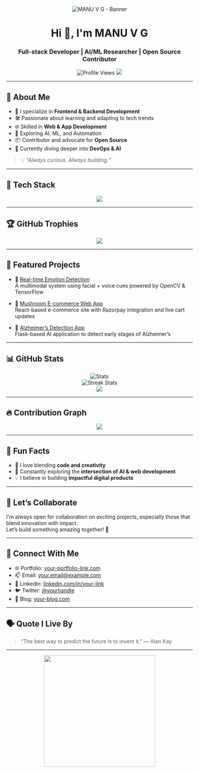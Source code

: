 <!-- Banner -->
<p align="center">
  <img src="https://github.com/Manuvg1907/Manuvg1907/assets/your-banner.png" alt="MANU V G - Banner" />
</p>

<h1 align="center">Hi 👋, I'm MANU V G</h1>
<h3 align="center">Full-stack Developer | AI/ML Researcher | Open Source Contributor</h3>

<p align="center">
  <img src="https://komarev.com/ghpvc/?username=manuvg1907&label=Profile%20views&color=0e75b6&style=flat" alt="Profile Views" />
  <img src="https://img.shields.io/github/followers/manuvg1907?label=Followers&style=social" />
</p>

---

## 🚀 About Me

- 🔧 I specialize in **Frontend & Backend Development**
- 🛠️ Passionate about learning and adapting to tech trends  
- 🌐 Skilled in **Web & App Development**
- 🤖 Exploring AI, ML, and Automation
- 📦 Contributor and advocate for **Open Source**
- 🌱 Currently diving deeper into **DevOps & AI**

> 💡 *"Always curious. Always building."*

---

## 🧰 Tech Stack

<p align="center">
  <img src="https://skillicons.dev/icons?i=html,css,js,react,nodejs,python,java,cpp,c,git,github,bootstrap,vscode,figma" />
</p>

---

## 🏆 GitHub Trophies

<p align="center">
  <img src="https://github-profile-trophy.vercel.app/?username=manuvg1907&theme=radical&no-frame=true&margin-w=10&row=1&column=6" />
</p>

---

## 🌟 Featured Projects

- 🔐 [Real-time Emotion Detection](https://github.com/Manuvg1907/Real-time-Emotion-Detection)  
  A multimodal system using facial + voice cues powered by OpenCV & TensorFlow

- 🍄 [Mushroom E-commerce Web App](https://github.com/Manuvg1907/MushroomApp)  
  React-based e-commerce site with Razorpay integration and live cart updates

- 🧠 [Alzheimer’s Detection App](https://github.com/Manuvg1907/Alzheimers-Detection-Flask)  
  Flask-based AI application to detect early stages of Alzheimer’s

---

## 📊 GitHub Stats

<p align="center">
  <img src="https://github-readme-stats.vercel.app/api?username=manuvg1907&show_icons=true&theme=radical" alt="Stats" />
  <br />
  <img src="https://github-readme-streak-stats.herokuapp.com/?user=manuvg1907&theme=radical" alt="Streak Stats" />
  <br />
  <img src="https://github-readme-stats.vercel.app/api/top-langs/?username=manuvg1907&layout=compact&theme=radical" />
</p>

---

## 🔥 Contribution Graph

<p align="center">
  <img src="https://github-readme-activity-graph.vercel.app/graph?username=manuvg1907&theme=tokyo-night" />
</p>

---

## 🎯 Fun Facts

- 🎨 I love blending **code and creativity**
- 🧠 Constantly exploring the **intersection of AI & web development**
- 💡 I believe in building **impactful digital products**

---

## 🤝 Let’s Collaborate

I'm always open for collaboration on exciting projects, especially those that blend innovation with impact.  
Let’s build something amazing together! 🚀

---

## 🔗 Connect With Me

- 🌐 Portfolio: [your-portfolio-link.com](https://your-portfolio-link.com)  
- 📫 Email: [your.email@example.com](mailto:your.email@example.com)  
- 💼 LinkedIn: [linkedin.com/in/your-link](https://linkedin.com/in/your-link)  
- 🐦 Twitter: [@yourhandle](https://twitter.com/yourhandle)  
- 📝 Blog: [your-blog.com](https://your-blog.com)

---

## 🗣️ Quote I Live By

> “The best way to predict the future is to invent it.” — Alan Kay

---

<p align="center">
  <img src="https://media.giphy.com/media/L1R1tvI9svkIWwpVYr/giphy.gif" width="300" />
</p>
